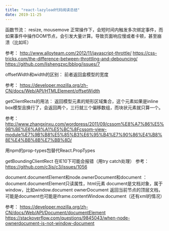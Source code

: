 ```yaml
---
title: "react-lazyload代码阅读总结"
date: 2019-11-25
---
```


函数节流：
resize, mousemove 正常操作下，会短时间内触发多次绑定事件，而如果事件中操作DOM节点，会引发大量计算。导致页面响应慢或者卡顿，甚至崩溃（比如IE）

参考：
<http://www.alloyteam.com/2012/11/javascript-throttle/>
<https://css-tricks.com/the-difference-between-throttling-and-debouncing/>
<https://github.com/lishengzxc/bblog/issues/7>

offsetWidth和width的区别：
前者返回盒模型的宽度

参考：
<https://developer.mozilla.org/zh-CN/docs/Web/API/HTMLElement/offsetWidth>

getClientRects的用法：
返回模型元素的矩形区域集合，这个元素如果是inline box模型且换行了，会返回两个，三行就三个偏移数组，而块状元素就只算一个。

参考：
<http://www.zhangxinxu.com/wordpress/2011/09/cssom%E8%A7%86%E5%9B%BE%E6%A8%A1%E5%BC%8Fcssom-view-module%E7%9B%B8%E5%85%B3%E6%95%B4%E7%90%86%E4%B8%8E%E4%BB%8B%E7%BB%8D/>

用npm的prop-types包替代React.PropTypes

getBoundingClientRect 在IE10下可能会报错（用try catch处理）
参考：
<https://github.com/c3js/c3/issues/1056>

document.documentElement和node.ownerDocument和document ：
document.documentElement只读属性，html元素
document是文档对象，属于window，比如window.document
ownerDocument 返回当前节点的顶层文档，可能是document也可能是iframe.contentWindow.document（还有xml的情况）

参考：
<https://developer.mozilla.org/zh-CN/docs/Web/API/Document/documentElement>
<https://stackoverflow.com/questions/9845043/when-node-ownerdocument-is-not-window-document>
